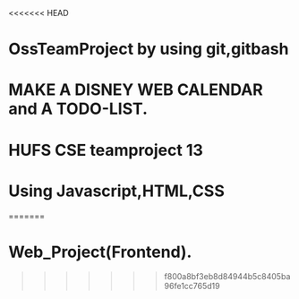<<<<<<< HEAD
# OssTeamProject by using git,gitbash
# MAKE  A DISNEY WEB CALENDAR and A TODO-LIST.
# HUFS CSE teamproject 13
# Using Javascript,HTML,CSS
=======
# Web_Project(Frontend).
>>>>>>> f800a8bf3eb8d84944b5c8405ba96fe1cc765d19
